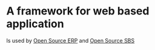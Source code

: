 # A framework for web based application

Is used by [Open Source ERP](https://nelson-it.ch/erp) and [Open Source SBS](https://nelson-it.ch/sbs)
